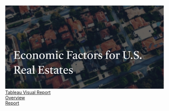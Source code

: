 ![](Pic.png)
[Tableau Visual Report](https://public.tableau.com/app/profile/sujay.bahumik/viz/EconomicFactorsforUSRealEstates/Dashboard4) <br/>
[Overview](https://github.com/s1dewalker/Economic-Factors-for-US-Real-Estates/blob/main/Overview.pdf) <br/>
[Report](https://github.com/s1dewalker/Economic-Factors-for-US-Real-Estates/blob/main/Report.pdf) <br/>
